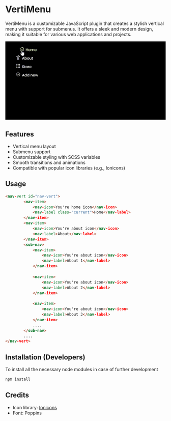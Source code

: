 # VertiMenu

VertiMenu is a customizable JavaScript plugin that creates a stylish vertical menu with support for submenus. It offers a sleek and modern design, making it suitable for various web applications and projects.


![Animation](assets/Vertimenu.gif)

## Features

- Vertical menu layout
- Submenu support
- Customizable styling with SCSS variables
- Smooth transitions and animations
- Compatible with popular icon libraries (e.g., Ionicons)


## Usage

```html
<nav-vert id="nav-vert">
        <nav-item>
            <nav-icon>You're home icon</nav-icon>
            <nav-label class="current">Home</nav-label>
        </nav-item>
        <nav-item>
            <nav-icon>You're about icon</nav-icon>
            <nav-label>About</nav-label>
        </nav-item>
        <sub-nav>
            <nav-item>
                <nav-icon>You're about icon</nav-icon>
                <nav-label>About 1</nav-label>
            </nav-item>

            <nav-item>
                <nav-icon>You're about icon</nav-icon>
                <nav-label>About 2</nav-label>
            </nav-item>

            <nav-item>
                <nav-icon>You're about icon</nav-icon>
                <nav-label>About 3</nav-label>
            </nav-item>
            ....
        </sub-nav>
        ....
</nav-vert>
```

## Installation (Developers)

To install all the necessary node modules in case of further development  

```bash
npm install
```

## Credits

- Icon library: [Ionicons](https://ionicons.com/)
- Font: Poppins

